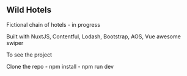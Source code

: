 ## Wild Hotels

Fictional chain of hotels - in progress 

Built with NuxtJS, Contentful, Lodash, Bootstrap, AOS, Vue awesome swiper

To see the project

Clone the repo - npm install - npm run dev
